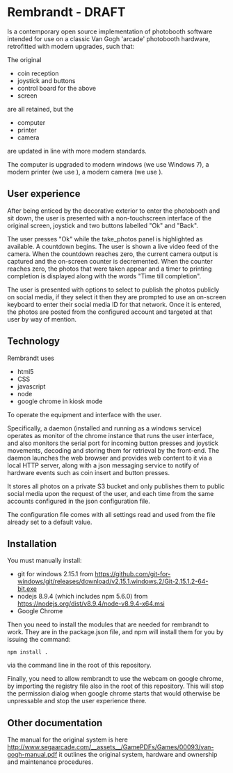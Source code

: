 # Rembrandt - DRAFT
Is a contemporary open source implementation of photobooth software intended for use on a classic Van Gogh 'arcade' photobooth hardware, retrofitted with modern upgrades, such that:

The original 

 - coin reception
 - joystick and buttons
 - control board for the above
 - screen

are all retained, but the

 - computer
 - printer
 - camera

are updated in line with more modern standards.

The computer is upgraded to modern windows (we use Windows 7), a modern printer (we use <blah>), a modern camera (we use <xyz>).

## User experience

After being enticed by the decorative exterior to enter the photobooth and sit down, the user is presented with a non-touchscreen interface of the original screen, joystick and two buttons labelled "Ok" and "Back".

The user presses "Ok" while the take_photos panel is highlighted as available. A countdown begins. The user is shown a live video feed of the camera. When the countdown reaches zero, the current camera output is captured and the on-screen counter is decremented. When the counter reaches zero, the photos that were taken appear and a timer to printing completion is displayed along with the words "Time till completion".

The user is presented with options to select to publish the photos publicly on social media, if they select it then they are prompted to use an on-screen keyboard to enter their social media ID for that network. Once it is entered, the photos are posted from the configured account and targeted at that user by way of mention.

## Technology

Rembrandt uses 
 - html5 
 - CSS 
 - javascript
 - node
 - google chrome in kiosk mode

To operate the equipment and interface with the user. 

Specifically, a daemon (installed and running as a windows service) operates as monitor of the chrome instance that runs the user interface, and also monitors the serial port for incoming button presses and joystick movements, decoding and storing them for retrieval by the front-end. The daemon launches the web browser and provides web content to it via a local HTTP server, along with a json messaging service to notify of hardware events such as coin insert and button presses.

It stores all photos on a private S3 bucket and only publishes them to public social media upon the request of the user, and each time from the same accounts configured in the json configuration file.

The configuration file comes with all settings read and used from the file already set to a default value.

## Installation

You must manually install:
 - git for windows 2.15.1 from https://github.com/git-for-windows/git/releases/download/v2.15.1.windows.2/Git-2.15.1.2-64-bit.exe
 - nodejs 8.9.4 (which includes npm 5.6.0) from https://nodejs.org/dist/v8.9.4/node-v8.9.4-x64.msi
 - Google Chrome

Then you need to install the modules that are needed for rembrandt to work. They are in the package.json file, and npm will install them for you by issuing the command:

```
npm install .
```

via the command line in the root of this repository.

Finally, you need to allow rembrandt to use the webcam on google chrome, by importing the registry file also in the root of this repository. This will stop the permission dialog when google chrome starts that would otherwise be unpressable and stop the user experience there.

## Other documentation

The manual for the original system is here http://www.segaarcade.com/__assets__/GamePDFs/Games/00093/van-gogh-manual.pdf it outlines the original system, hardware and ownership and maintenance procedures.





